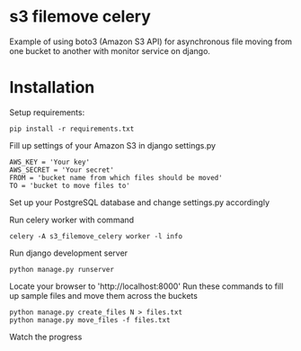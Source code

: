 # s3 filemove celery
Example of using boto3 (Amazon S3 API) for asynchronous file moving from one bucket to another with monitor service on django.

# Installation

Setup requirements:
```
pip install -r requirements.txt
```

Fill up settings of your Amazon S3 in django settings.py
```
AWS_KEY = 'Your key'
AWS_SECRET = 'Your secret'
FROM = 'bucket name from which files should be moved'
TO = 'bucket to move files to'
```

Set up your PostgreSQL database and change settings.py accordingly

Run celery worker with command
```
celery -A s3_filemove_celery worker -l info
```
Run django development server
```
python manage.py runserver
```
Locate your browser to 'http://localhost:8000'
Run these commands to fill up sample files and move them across the buckets
```
python manage.py create_files N > files.txt
python manage.py move_files -f files.txt
```
Watch the progress
